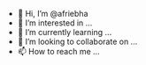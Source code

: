 - 👋 Hi, I’m @afriebha
- 👀 I’m interested in ...
- 🌱 I’m currently learning ...
- 💞️ I’m looking to collaborate on ...
- 📫 How to reach me ...

<!---
afriebha/afriebha is a ✨ special ✨ repository because its `README.md` (this file) appears on your GitHub profile.
You can click the Preview link to take a look at your changes.
--->

